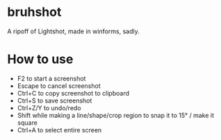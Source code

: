 # bruhshot
A ripoff of Lightshot, made in winforms, sadly.

# How to use
- F2 to start a screenshot
- Escape to cancel screenshot
- Ctrl+C to copy screenshot to clipboard
- Ctrl+S to save screenshot
- Ctrl+Z/Y to undo/redo
- Shift while making a line/shape/crop region to snap it to 15° / make it square
- Ctrl+A to select entire screen
